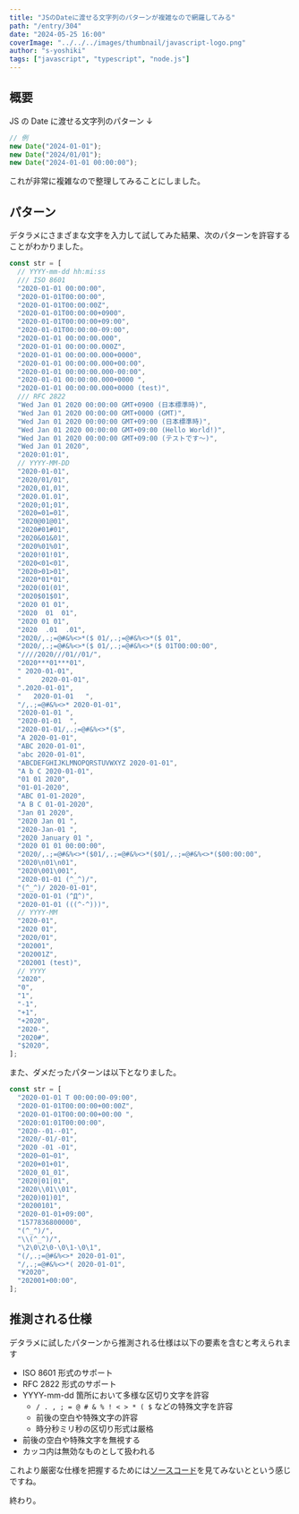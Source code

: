 ```yaml
---
title: "JSのDateに渡せる文字列のパターンが複雑なので網羅してみる"
path: "/entry/304"
date: "2024-05-25 16:00"
coverImage: "../../../images/thumbnail/javascript-logo.png"
author: "s-yoshiki"
tags: ["javascript", "typescript", "node.js"]
---
```


## 概要

JS の Date に渡せる文字列のパターン ↓

```js
// 例
new Date("2024-01-01");
new Date("2024/01/01");
new Date("2024-01-01 00:00:00");
```

これが非常に複雑なので整理してみることにしました。

## パターン

デタラメにさまざまな文字を入力して試してみた結果、次のパターンを許容することがわかりました。

```ts
const str = [
  // YYYY-mm-dd hh:mi:ss
  /// ISO 8601
  "2020-01-01 00:00:00",
  "2020-01-01T00:00:00",
  "2020-01-01T00:00:00Z",
  "2020-01-01T00:00:00+0900",
  "2020-01-01T00:00:00+09:00",
  "2020-01-01T00:00:00-09:00",
  "2020-01-01 00:00:00.000",
  "2020-01-01 00:00:00.000Z",
  "2020-01-01 00:00:00.000+0000",
  "2020-01-01 00:00:00.000+00:00",
  "2020-01-01 00:00:00.000-00:00",
  "2020-01-01 00:00:00.000+0000 ",
  "2020-01-01 00:00:00.000+0000 (test)",
  /// RFC 2822
  "Wed Jan 01 2020 00:00:00 GMT+0900 (日本標準時)",
  "Wed Jan 01 2020 00:00:00 GMT+0000 (GMT)",
  "Wed Jan 01 2020 00:00:00 GMT+09:00 (日本標準時)",
  "Wed Jan 01 2020 00:00:00 GMT+09:00 (Hello World!)",
  "Wed Jan 01 2020 00:00:00 GMT+09:00 (テストです〜)",
  "Wed Jan 01 2020",
  "2020:01:01",
  // YYYY-MM-DD
  "2020-01-01",
  "2020/01/01",
  "2020,01,01",
  "2020.01.01",
  "2020;01;01",
  "2020=01=01",
  "2020@01@01",
  "2020#01#01",
  "2020&01&01",
  "2020%01%01",
  "2020!01!01",
  "2020<01<01",
  "2020>01>01",
  "2020*01*01",
  "2020(01(01",
  "2020$01$01",
  "2020 01 01",
  "2020  01  01",
  "2020 01 01",
  "2020  .01  .01",
  "2020/,.;=@#&%<>*($ 01/,.;=@#&%<>*($ 01",
  "2020/,.;=@#&%<>*($ 01/,.;=@#&%<>*($ 01T00:00:00",
  "////2020///01//01/",
  "2020***01***01",
  " 2020-01-01",
  "     2020-01-01",
  ".2020-01-01",
  "   2020-01-01   ",
  "/,.;=@#&%<>* 2020-01-01",
  "2020-01-01 ",
  "2020-01-01  ",
  "2020-01-01/,.;=@#&%<>*($",
  "A 2020-01-01",
  "ABC 2020-01-01",
  "abc 2020-01-01",
  "ABCDEFGHIJKLMNOPQRSTUVWXYZ 2020-01-01",
  "A b C 2020-01-01",
  "01 01 2020",
  "01-01-2020",
  "ABC 01-01-2020",
  "A B C 01-01-2020",
  "Jan 01 2020",
  "2020 Jan 01 ",
  "2020-Jan-01 ",
  "2020 January 01 ",
  "2020 01 01 00:00:00",
  "2020/,.;=@#&%<>*($01/,.;=@#&%<>*($01/,.;=@#&%<>*($00:00:00",
  "2020\n01\n01",
  "2020\001\001",
  "2020-01-01 (^_^)/",
  "(^_^)/ 2020-01-01",
  "2020-01-01 (^Д^)",
  "2020-01-01 (((^-^)))",
  // YYYY-MM
  "2020-01",
  "2020 01",
  "2020/01",
  "202001",
  "202001Z",
  "202001 (test)",
  // YYYY
  "2020",
  "0",
  "1",
  "-1",
  "+1",
  "+2020",
  "2020-",
  "2020#",
  "$2020",
];
```

また、ダメだったパターンは以下となりました。

```ts
const str = [
  "2020-01-01 T 00:00:00-09:00",
  "2020-01-01T00:00:00+00:00Z",
  "2020-01-01T00:00:00+00:00 ",
  "2020:01:01T00:00:00",
  "2020--01--01",
  "2020/-01/-01",
  "2020 -01 -01",
  "2020~01~01",
  "2020+01+01",
  "2020_01_01",
  "2020|01|01",
  "2020\\01\\01",
  "2020)01)01",
  "20200101",
  "2020-01-01+09:00",
  "1577836800000",
  "(^_^)/",
  "\\(^_^)/",
  "\2\0\2\0-\0\1-\0\1",
  "(/,.;=@#&%<>* 2020-01-01",
  "/,.;=@#&%<>*( 2020-01-01",
  "¥2020",
  "202001+00:00",
];
```

## 推測される仕様

デタラメに試したパターンから推測される仕様は以下の要素を含むと考えられます

- ISO 8601 形式のサポート
- RFC 2822 形式のサポート
- YYYY-mm-dd 箇所において多様な区切り文字を許容
  - `/ . , ; = @ # & % ! < > * ( $` などの特殊文字を許容
  - 前後の空白や特殊文字の許容
  - 時分秒ミリ秒の区切り形式は厳格
- 前後の空白や特殊文字を無視する
- カッコ内は無効なものとして扱われる

これより厳密な仕様を把握するためには[ソースコード](https://github.com/mozilla/gecko-dev/blob/master/js/src/jsdate.cpp)を見てみないとという感じですね。

終わり。
